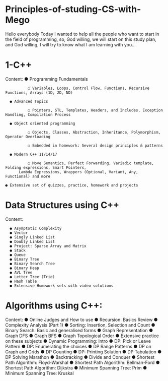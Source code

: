 # Principles-of-studing-CS-with-Mego
Hello everybody
Today I wanted to help all the people who want to start in the field of programming, so, God willing, we will start on this study plan, and God willing,
I will try to know what I am learning with you...

# 1-C++ 

Content:
      ● Programming Fundamentals
      
              ○ Variables, Loops, Control Flow, Functions, Recursive Functions, Arrays (1D, 2D, ND)
              
      ● Advanced Topics
   
              ○ Pointers, STL, Templates, Headers, and Includes, Exception Handling, Compilation Process
		  
      ● Object oriented programming
	
              ○ Objects, Classes, Abstraction, Inheritance, Polymorphism, Operator Overloading
		  
              ○ Embedded in homework: Several design principles & patterns
		  
      ● Modern C++ 11/14/17
	
              ○ Move Semantics, Perfect Forwarding, Variadic template, Folding expressions, Smart Pointers, 
	      Lambda Expressions, Wrappers (Optional, Variant, Any, Functional) and more
      
	● Extensive set of quizzes, practice, homework and projects
      
# Data Structures using C++

Content:

      ● Asymptotic Complexity
      ● Vector
      ● Singly Linked List
      ● Doubly Linked List
      ● Project: Sparse Array and Matrix
      ● Stack
      ● Queue
      ● Binary Tree
      ● Binary Search Tree
      ● Binary Heap
      ● AVL Tree
      ● Letter Tree (Trie)
      ● Hash Table
      ● Extensive Homework sets with video solutions
      
# Algorithms using C++:

Content:
      ● Online Judges and How to use
      ● Recursion: Basics Review
      ● Complexity Analysis (Part 1)
      ● Sorting: Insertion, Selection and Count
      ● Binary Search: Basic and generalised forms
      ● Graph Representation
      ● Graph DFS
      ● Graph BFS
      ● Graph Topological Order
      ● Extensive practice on these subjects
      ● Dynamic Programming: Intro
      ● DP: Pick or Leave Pattern
      ● DP: Enumerating the choices
      ● DP Range Patterns
      ● DP on Graph and Grids
      ● DP Counting
      ● DP: Printing Solution
      ● DP Tabulation
      ● DP Solving Marathon
      ● Backtracking
      ● Divide and Conquer
      ● Shortest Path Algorithm: Floyd-Warshal
      ● Shortest Path Algorithm: Bellman-Ford
      ● Shortest Path Algorithm: Dijkstra
      ● Minimum Spanning Tree: Prim 
      ● Minimum Spanning Tree: Kruskal










